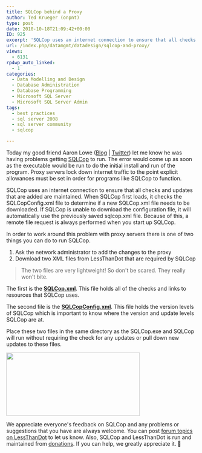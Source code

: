 ```yaml
---
title: SQLCop behind a Proxy
author: Ted Krueger (onpnt)
type: post
date: 2010-10-18T21:09:42+00:00
ID: 925
excerpt: 'SQLCop uses an internet connection to ensure that all checks and updates that are added are maintained.  When SQLCop first loads, it checks the SQLCopConfig.xml file to determine if a new SQLCop.xml file needs to be downloaded.  If SQLCop is unable to download the configuration file, it will automatically use the previously saved sqlcop.xml file.  Because of this, a remote file request is always performed when you start up SQLCop.In order to work around this problem with proxy servers there is one of two things you can do to run SQLCop.'
url: /index.php/datamgmt/datadesign/sqlcop-and-proxy/
views:
  - 6131
rp4wp_auto_linked:
  - 1
categories:
  - Data Modelling and Design
  - Database Administration
  - Database Programming
  - Microsoft SQL Server
  - Microsoft SQL Server Admin
tags:
  - best practices
  - sql server 2008
  - sql server community
  - sqlcop

---
```

Today my good friend Aaron Lowe ([Blog][1] | [Twitter][2]) let me know he was having problems getting [SQLCop][3] to run. The error would come up as soon as the executable would be run to do the initial install and run of the program. Proxy servers lock down internet traffic to the point explicit allowances must be set in order for programs like SQLCop to function.

SQLCop uses an internet connection to ensure that all checks and updates that are added are maintained. When SQLCop first loads, it checks the SQLCopConfig.xml file to determine if a new SQLCop.xml file needs to be downloaded. If SQLCop is unable to download the configuration file, it will automatically use the previously saved sqlcop.xml file. Because of this, a remote file request is always performed when you start up SQLCop.

In order to work around this problem with proxy servers there is one of two things you can do to run SQLCop.

  1. Ask the network administrator to add the changes to the proxy
  2. Download two XML files from LessThanDot that are required by SQLCop

> The two files are very lightweight! So don't be scared. They really won't bite.

The first is the **[SQLCop.xml][4]**. This file holds all of the checks and links to resources that SQLCop uses. 

The second file is the **[SQLCopConfig.xml][5]**. This file holds the version levels of SQLCop which is important to know where the version and update levels SQLCop are at.

Place these two files in the same directory as the SQLCop.exe and SQLCop will run without requiring the check for any updates or pull down new updates to these files.

<div class="image_block">
  <img src="/wp-content/uploads/blogs/DataMgmt/sqlcop_programfiles.gif" alt="" title="" width="353" height="167" />
</div>

We appreciate everyone's feedback on SQLCop and any problems or suggestions that you have are always welcome. You can post [forum topics on LessThanDot][6] to let us know. Also, SQLCop and LessThanDot is run and maintained from [donations][7]. If you can help, we greatly appreciate it. 🙂

 [1]: http://www.aaronlowe.net/
 [2]: http://twitter.com/Vendoran
 [3]: http://sqlcop.lessthandot.com/
 [4]: http://sqlcop.lessthandot.com/sqlcop.xml
 [5]: http://sqlcop.lessthandot.com/sqlcopconfig.xml
 [6]: http://forum.lessthandot.com/viewforum.php?f=145
 [7]: http://lessthandot.com/donate.php